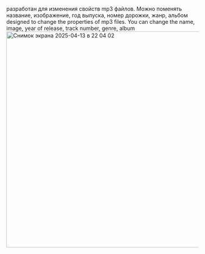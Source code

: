 разработан для изменения свойств mp3 файлов. Можно поменять название, изображение, год выпуска, номер дорожки, жанр, альбом
designed to change the properties of mp3 files. You can change the name, image, year of release, track number, genre, album
<img width="566" alt="Снимок экрана 2025-04-13 в 22 04 02" src="https://github.com/user-attachments/assets/72d562c8-02c9-4242-91cb-e5eb0df0cafe" />
